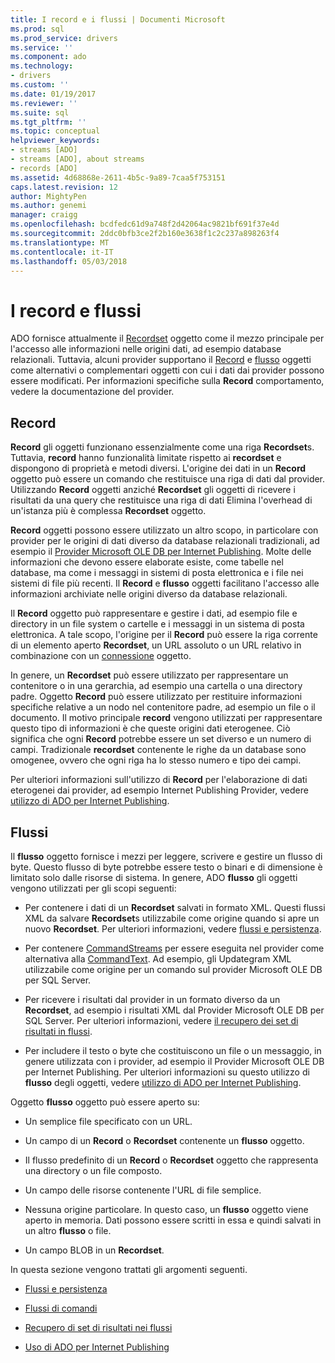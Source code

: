 ```yaml
---
title: I record e i flussi | Documenti Microsoft
ms.prod: sql
ms.prod_service: drivers
ms.service: ''
ms.component: ado
ms.technology:
- drivers
ms.custom: ''
ms.date: 01/19/2017
ms.reviewer: ''
ms.suite: sql
ms.tgt_pltfrm: ''
ms.topic: conceptual
helpviewer_keywords:
- streams [ADO]
- streams [ADO], about streams
- records [ADO]
ms.assetid: 4d68868e-2611-4b5c-9a89-7caa5f753151
caps.latest.revision: 12
author: MightyPen
ms.author: genemi
manager: craigg
ms.openlocfilehash: bcdfedc61d9a748f2d42064ac9821bf691f37e4d
ms.sourcegitcommit: 2ddc0bfb3ce2f2b160e3638f1c2c237a898263f4
ms.translationtype: MT
ms.contentlocale: it-IT
ms.lasthandoff: 05/03/2018
---
```

# <a name="records-and-streams"></a>I record e flussi
ADO fornisce attualmente il [Recordset](../../../ado/reference/ado-api/recordset-object-ado.md) oggetto come il mezzo principale per l'accesso alle informazioni nelle origini dati, ad esempio database relazionali. Tuttavia, alcuni provider supportano il [Record](../../../ado/reference/ado-api/record-object-ado.md) e [flusso](../../../ado/reference/ado-api/stream-object-ado.md) oggetti come alternativi o complementari oggetti con cui i dati dai provider possono essere modificati. Per informazioni specifiche sulla **Record** comportamento, vedere la documentazione del provider.  
  
## <a name="records"></a>Record  
 **Record** gli oggetti funzionano essenzialmente come una riga **Recordset**s. Tuttavia, **record** hanno funzionalità limitate rispetto ai **recordset** e dispongono di proprietà e metodi diversi. L'origine dei dati in un **Record** oggetto può essere un comando che restituisce una riga di dati dal provider. Utilizzando **Record** oggetti anziché **Recordset** gli oggetti di ricevere i risultati da una query che restituisce una riga di dati Elimina l'overhead di un'istanza più è complessa **Recordset**  oggetto.  
  
 **Record** oggetti possono essere utilizzato un altro scopo, in particolare con provider per le origini di dati diverso da database relazionali tradizionali, ad esempio il [Provider Microsoft OLE DB per Internet Publishing](../../../ado/guide/appendixes/microsoft-ole-db-provider-for-internet-publishing.md). Molte delle informazioni che devono essere elaborate esiste, come tabelle nel database, ma come i messaggi in sistemi di posta elettronica e i file nei sistemi di file più recenti. Il **Record** e **flusso** oggetti facilitano l'accesso alle informazioni archiviate nelle origini diverso da database relazionali.  
  
 Il **Record** oggetto può rappresentare e gestire i dati, ad esempio file e directory in un file system o cartelle e i messaggi in un sistema di posta elettronica. A tale scopo, l'origine per il **Record** può essere la riga corrente di un elemento aperto **Recordset**, un URL assoluto o un URL relativo in combinazione con un [connessione](../../../ado/reference/ado-api/connection-object-ado.md) oggetto.  
  
 In genere, un **Recordset** può essere utilizzato per rappresentare un contenitore o in una gerarchia, ad esempio una cartella o una directory padre. Oggetto **Record** può essere utilizzato per restituire informazioni specifiche relative a un nodo nel contenitore padre, ad esempio un file o il documento. Il motivo principale **record** vengono utilizzati per rappresentare questo tipo di informazioni è che queste origini dati eterogenee. Ciò significa che ogni **Record** potrebbe essere un set diverso e un numero di campi. Tradizionale **recordset** contenente le righe da un database sono omogenee, ovvero che ogni riga ha lo stesso numero e tipo dei campi.  
  
 Per ulteriori informazioni sull'utilizzo di **Record** per l'elaborazione di dati eterogenei dai provider, ad esempio Internet Publishing Provider, vedere [utilizzo di ADO per Internet Publishing](../../../ado/guide/data/using-ado-for-internet-publishing.md).  
  
## <a name="streams"></a>Flussi  
 Il **flusso** oggetto fornisce i mezzi per leggere, scrivere e gestire un flusso di byte. Questo flusso di byte potrebbe essere testo o binari e di dimensione è limitato solo dalle risorse di sistema. In genere, ADO **flusso** gli oggetti vengono utilizzati per gli scopi seguenti:  
  
-   Per contenere i dati di un **Recordset** salvati in formato XML. Questi flussi XML da salvare **Recordset**s utilizzabile come origine quando si apre un nuovo **Recordset**. Per ulteriori informazioni, vedere [flussi e persistenza](../../../ado/guide/data/streams-and-persistence.md).  
  
-   Per contenere [CommandStreams](../../../ado/reference/ado-api/commandstream-property-ado.md) per essere eseguita nel provider come alternativa alla [CommandText](../../../ado/reference/ado-api/commandtext-property-ado.md). Ad esempio, gli Updategram XML utilizzabile come origine per un comando sul provider Microsoft OLE DB per SQL Server.  
  
-   Per ricevere i risultati dal provider in un formato diverso da un **Recordset**, ad esempio i risultati XML dal Provider Microsoft OLE DB per SQL Server. Per ulteriori informazioni, vedere [il recupero dei set di risultati in flussi](../../../ado/guide/data/retrieving-resultsets-into-streams.md).  
  
-   Per includere il testo o byte che costituiscono un file o un messaggio, in genere utilizzata con i provider, ad esempio il Provider Microsoft OLE DB per Internet Publishing. Per ulteriori informazioni su questo utilizzo di **flusso** degli oggetti, vedere [utilizzo di ADO per Internet Publishing](../../../ado/guide/data/using-ado-for-internet-publishing.md).  
  
 Oggetto **flusso** oggetto può essere aperto su:  
  
-   Un semplice file specificato con un URL.  
  
-   Un campo di un **Record** o **Recordset** contenente un **flusso** oggetto.  
  
-   Il flusso predefinito di un **Record** o **Recordset** oggetto che rappresenta una directory o un file composto.  
  
-   Un campo delle risorse contenente l'URL di file semplice.  
  
-   Nessuna origine particolare. In questo caso, un **flusso** oggetto viene aperto in memoria. Dati possono essere scritti in essa e quindi salvati in un altro **flusso** o file.  
  
-   Un campo BLOB in un **Recordset**.  
  
 In questa sezione vengono trattati gli argomenti seguenti.  
  
-   [Flussi e persistenza](../../../ado/guide/data/streams-and-persistence.md)  
  
-   [Flussi di comandi](../../../ado/guide/data/command-streams.md)  
  
-   [Recupero di set di risultati nei flussi](../../../ado/guide/data/retrieving-resultsets-into-streams.md)  
  
-   [Uso di ADO per Internet Publishing](../../../ado/guide/data/using-ado-for-internet-publishing.md)
